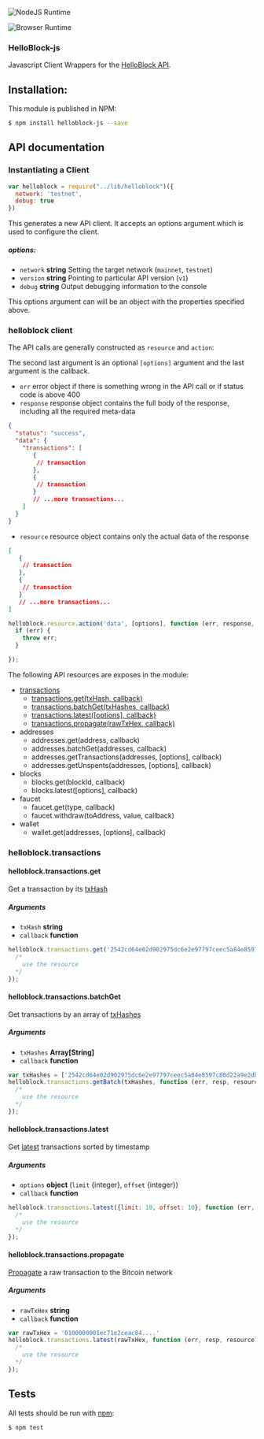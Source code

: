 ![NodeJS Runtime](https://circleci.com/gh/helloblock/helloblock-js.png?circle-token=a5ed26a1db80f4937ed2b118e6a460b96054e9cf)

![Browser Runtime](https://ci.testling.com/helloblock/helloblock-js.png)
### HelloBlock-js

Javascript Client Wrappers for the [HelloBlock API][API].

## Installation:

This module is published in NPM:

```bash
$ npm install helloblock-js --save
```

## API documentation

### Instantiating a Client


```js
var helloblock = require("../lib/helloblock")({
  network: 'testnet',
  debug: true
})
```

This generates a new API client. It accepts an options argument which is used to configure the client.

##### options:

- `network` **string** Setting the target network (```mainnet```, ```testnet```)
- `version` **string** Pointing to particular API version (```v1```)
- `debug`   **string** Output debugging information to the console


This options argument can will be an object with the properties specified
above.


### helloblock client

The API calls are generally constructed as `resource` and `action`:

The second last argument is an optional `[options]` argument and the last argument is the callback.

- `err` error object if there is something wrong in the API call or if status code is above 400
- `response` response object contains the full body of the response, including all the required meta-data
```json
{
  "status": "success",
  "data": {
    "transactions": [
       {
        // transaction
       },
       {
        // transaction
       }
       // ...more transactions...
    ]
  }
}
```

- `resource` resource object contains only the actual data of the response
```json
[
   {
    // transaction
   },
   {
    // transaction
   }
   // ...more transactions...
]
```

```js
helloblock.resource.action('data', [options], function (err, response, resource) {
  if (err) {
    throw err;
  }

});
```

The following API resources are exposes in the module:

- [transactions](#helloblocktransactions)
  - [transactions.get(txHash, callback)](#helloblocktransactionsget)
  - [transactions.batchGet(txHashes, callback)](#helloblocktransactionsbatchget)
  - [transactions.latest([options], callback)](#helloblocktransactionslatest)
  - [transactions.propagate(rawTxHex, callback)](#helloblocktransactionspropagate)
- addresses
  - addresses.get(address, callback)
  - addresses.batchGet(addresses, callback)
  - addresses.getTransactions(addresses, [options], callback)
  - addresses.getUnspents(addresses, [options], callback)
- blocks
  - blocks.get(blockId, callback)
  - blocks.latest([options], callback)
- faucet
  - faucet.get(type, callback)
  - faucet.withdraw(toAddress, value, callback)
- wallet
  - wallet.get(addresses, [options], callback)

### helloblock.transactions
#### helloblock.transactions.get

Get a transaction by its [txHash]('https://helloblock.io/docs/ref#transactions-single')

##### Arguments

- `txHash` **string**
- `callback` **function**

```js
helloblock.transactions.get('2542cd64e02d902975dc6e2e97797ceec5a84e8597c80d22a9e2dbd16e748738', function (err, resp, resource) {
  /*
    use the resource
  */
});
```

#### helloblock.transactions.batchGet

Get transactions by an array of [txHashes]('https://helloblock.io/docs/ref#transactions-batch')

##### Arguments

- `txHashes` **Array[String]**
- `callback` **function**

```js
var txHashes = ['2542cd64e02d902975dc6e2e97797ceec5a84e8597c80d22a9e2dbd16e748738', '6f9e9570881e781db8c137c84c111a138e4a022e6b2def5e2a1589a802fe25f3']
helloblock.transactions.getBatch(txHashes, function (err, resp, resource) {
  /*
    use the resource
  */
});
```

#### helloblock.transactions.latest

Get [latest]('https://helloblock.io/docs/ref#transactions-latest') transactions sorted by timestamp

##### Arguments

- `options` **object** (`limit` {integer}, `offset` {integer})
- `callback` **function**

```js
helloblock.transactions.latest({limit: 10, offset: 10}, function (err, resp, resource) {
  /*
    use the resource
  */
});
```

#### helloblock.transactions.propagate

[Propagate]('https://helloblock.io/docs/ref#transactions-post') a raw transaction to the Bitcoin network

##### Arguments

- `rawTxHex` **string**
- `callback` **function**

```js
var rawTxHex = '0100000001ec71e2ceac84....'
helloblock.transactions.latest(rawTxHex, function (err, resp, resource) {
  /*
    use the resource
  */
});
```


## Tests

All tests should be run with [npm](http://npmjs.org):

```bash
$ npm test
```


[API]: https://helloblock.io/docs/ref
